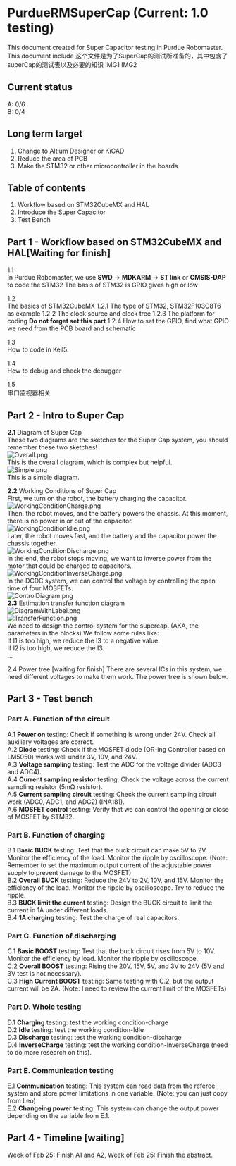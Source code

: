# PurdueRMSuperCap (Current: 1.0 testing) 
This document created for Super Capacitor testing in Purdue Robomaster. This document include 
这个文件是为了SuperCap的测试所准备的，其中包含了superCap的测试表以及必要的知识
IMG1
IMG2

## Current status
A: 0/6  
B: 0/4  

## Long term target  
1. Change to Altium Designer or KiCAD
2. Reduce the area of PCB
3. Make the STM32 or other microcontroller in the boards  

## Table of contents
1. Workflow based on STM32CubeMX and HAL  
2. Introduce the Super Capacitor  
3. Test Bench  

## Part 1 - Workflow based on STM32CubeMX and HAL[Waiting for finish]
1.1  
In Purdue Robomaster, we use 
**SWD** -> **MDKARM** -> **ST link** or **CMSIS-DAP** 
to code the STM32 
The basis of STM32 is GPIO gives high or low 
 
1.2  
The basics of STM32CubeMX 
1.2.1 
The type of STM32, STM32F103C8T6 as example 
1.2.2 
The clock source and clock tree 
1.2.3 
The platform for coding 
**Do not forget set this part** 
1.2.4 
How to set the GPIO, find what GPIO we need from the PCB board and schematic 
 
1.3  
How to code in Keil5. 
 
1.4  
How to debug and check the debugger 
 
1.5  
串口监视器相关 

## Part 2 - Intro to Super Cap
**2.1** Diagram of Super Cap  
These two diagrams are the sketches for the Super Cap system, you should remember these two sketches!   
![Overall.png](https://github.com/HydrogenRb/PurdueRMSuperCap/blob/main/Images/1%20Overall.png)  
This is the overall diagram, which is complex but helpful.  
![Simple.png](https://github.com/HydrogenRb/PurdueRMSuperCap/blob/main/Images/2%20Simple.png)  
This is a simple diagram.  
  
**2.2** Working Conditions of Super Cap  
First, we turn on the robot, the battery charging the capacitor.  
![WorkingConditionCharge.png](https://github.com/HydrogenRb/PurdueRMSuperCap/blob/main/Images/3%20WorkingCondition_Charge.png)  
Then, the robot moves, and the battery powers the chassis. At this moment, there is no power in or out of the capacitor.  
![WorkingConditionIdle.png](https://github.com/HydrogenRb/PurdueRMSuperCap/blob/main/Images/4%20WorkingCondition_Idle.png)  
Later, the robot moves fast, and the battery and the capacitor power the chassis together.  
![WorkingConditionDischarge.png](https://github.com/HydrogenRb/PurdueRMSuperCap/blob/main/Images/5%20WorkingCondition_Discharge.png)  
In the end, the robot stops moving, we want to inverse power from the motor that could be charged to capacitors.  
![WorkingConditionInverseCharge.png](https://github.com/HydrogenRb/PurdueRMSuperCap/blob/main/Images/6%20WorkingCondition_InverseCharge.png)  
In the DCDC system, we can control the voltage by controlling the open time of four MOSFETs.  
![ControlDiagram.png](https://github.com/HydrogenRb/PurdueRMSuperCap/blob/main/Images/7%20ControlDiagram.png)  
**2.3** Estimation transfer function diagram  
![DiagramWithLabel.png](https://github.com/HydrogenRb/PurdueRMSuperCap/blob/main/Images/8%20DiagramWithLabel.png)  
![TransferFunction.png](https://github.com/HydrogenRb/PurdueRMSuperCap/blob/main/Images/9%20TransferFunction.png)  
We need to design the control system for the supercap. (AKA, the parameters in the blocks) 
We follow some rules like:  
If I1 is too high, we reduce the I3 to a negative value.  
If I2 is too high, we reduce the I3.  
...  

2.4 Power tree [waiting for finish]
There are several ICs in this system, we need different voltages to make them work. The power tree is shown below. 
## Part 3 - Test bench
### Part A. Function of the circuit  
A.1 **Power on** testing: Check if something is wrong under 24V. Check all auxiliary voltages are correct.  
A.2 **Diode** testing: Check if the MOSFET diode (OR-ing Controller based on LM5050) works well under 3V, 10V, and 24V.  
A.3 **Voltage sampling** testing: Test the ADC for the voltage divider (ADC3 and ADC4).  
A.4 **Current sampling resistor** testing: Check the voltage across the current sampling resistor (5mΩ resistor).  
A.5 **Current sampling circuit** testing: Check the current sampling circuit work (ADC0, ADC1, and ADC2) (INA181).  
A.6 **MOSFET control** testing: Verify that we can control the opening or close of MOSFET by STM32.  
### Part B. Function of charging  
B.1 **Basic BUCK** testing: Test that the buck circuit can make 5V to 2V. Monitor the efficiency of the load. Monitor the ripple by oscilloscope. (Note: Remember to set the maximum output current of the adjustable power supply to prevent damage to the MOSFET)  
B.2 **Overall BUCK** testing: Reduce the 24V to 2V, 10V, and 15V. Monitor the efficiency of the load. Monitor the ripple by oscilloscope. Try to reduce the ripple.  
B.3 **BUCK limit the current** testing: Design the BUCK circuit to limit the current in 1A under different loads.  
B.4 **1A charging** testing: Test the charge of real capacitors.  
### Part C. Function of discharging  
C.1 **Basic BOOST** testing: Test that the buck circuit rises from 5V to 10V. Monitor the efficiency by load. Monitor the ripple by oscilloscope.  
C.2 **Overall BOOST** testing: Rising the 20V, 15V, 5V, and 3V to 24V (5V and 3V test is not necessary).  
C.3 **High Current BOOST** testing: Same testing with C.2, but the output current will be 2A.  (Note: I need to review the current limit of the MOSFETs)  
### Part D. Whole testing
D.1 **Charging** testing: test the working condition-charge  
D.2 **Idle** testing: test the working condition-Idle  
D.3 **Discharge** testing: test the working condition-discharge  
D.4 **InverseCharge** testing: test the working condition-InverseCharge (need to do more research on this).  
### Part E. Communication testing  
E.1 **Communication** testing: This system can read data from the referee system and store power limitations in one variable. (Note: you can just copy from Leo)  
E.2 **Changeing power** testing: This system can change the output power depending on the variable from E.1.  

## Part 4 - Timeline [waiting]
Week of Feb 25: Finish A1 and A2,
Week of Feb 25: Finish the abstract.

